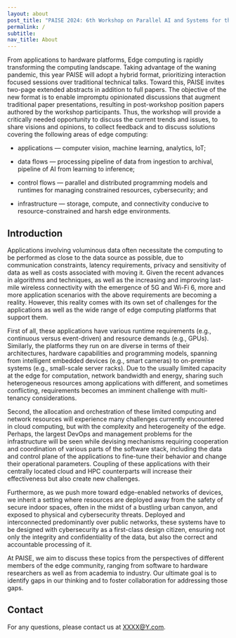 ```yaml
---
layout: about
post_title: "PAISE 2024: 6th Workshop on Parallel AI and Systems for the Edge"
permalink: /
subtitle:
nav_title: About
---
```


From applications to hardware platforms, Edge computing is rapidly transforming the computing landscape. Taking advantage of the waning pandemic, this year PAISE will adopt a hybrid format, prioritizing interaction focused sessions over traditional technical talks. Toward this, PAISE invites two-page extended abstracts in addition to full papers. The objective of the new format is to enable impromptu opinionated discussions that augment traditional paper presentations, resulting in post-workshop position papers authored by the workshop participants. Thus, the workshop will provide a critically needed opportunity to discuss the current trends and issues, to share visions and opinions, to collect feedback and to discuss solutions covering the following areas of edge computing:
* applications &mdash; computer vision, machine learning, analytics, IoT;

* data flows &mdash; processing pipeline of data from ingestion to archival, pipeline of AI from learning to inference;

* control flows &mdash; parallel and distributed programming models and runtimes for managing constrained resources, cybersecurity; and

* infrastructure &mdash; storage, compute, and connectivity conducive to resource-constrained and harsh edge environments.

## Introduction

Applications involving voluminous data often necessitate the computing to be performed as close to the data source as possible, due to communication constraints, latency requirements, privacy and sensitivity of data as well as costs associated with moving it. Given the recent advances in algorithms and techniques, as well as the increasing and improving last-mile wireless connectivity with the emergence of 5G and Wi-Fi 6, more and more application scenarios with the above requirements are becoming a reality. However, this reality comes with its own set of challenges for the applications as well as the wide range of edge computing platforms that support them.

First of all, these applications have various runtime requirements (e.g., continuous versus event-driven) and resource demands (e.g., GPUs). Similarly, the platforms they run on are diverse in terms of their architectures, hardware capabilities and programming models, spanning from intelligent embedded devices (e.g., smart cameras) to on-premise systems (e.g., small-scale server racks). Due to the usually limited capacity at the edge for computation, network bandwidth and energy, sharing such heterogeneous resources among applications with different, and sometimes conflicting, requirements becomes an imminent challenge with multi-tenancy considerations.

Second, the allocation and orchestration of these limited computing and network resources will experience many challenges currently encountered in cloud computing, but with the complexity and heterogeneity of the edge. Perhaps, the largest DevOps and management problems for the infrastructure will be seen while devising mechanisms requiring cooperation and coordination of various parts of the software stack, including the data and control plane of the applications to fine-tune their behavior and change their operational parameters. Coupling of these applications with their centrally located cloud and HPC counterparts will increase their effectiveness but also create new challenges.

Furthermore, as we push more toward edge-enabled networks of devices, we inherit a setting where resources are deployed away from the safety of secure indoor spaces, often in the midst of a bustling urban canyon, and exposed to physical and cybersecurity threats. Deployed and interconnected predominantly over public networks, these systems have to be designed with cybersecurity as a first-class design citizen, ensuring not only the integrity and confidentiality of the data, but also the correct and accountable processing of it.

At PAISE, we aim to discuss these topics from the perspectives of different members of the edge community, ranging from software to hardware researchers as well as from academia to industry. Our ultimate goal is to identify gaps in our thinking and to foster collaboration for addressing those gaps.

## Contact

For any questions, please contact us at [XXXX@Y.com](mailto:XXXX@Y.com).

